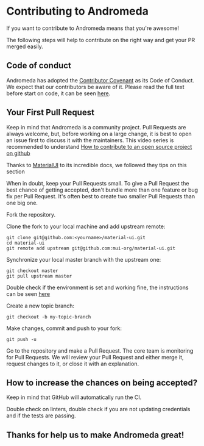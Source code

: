 # Contributing to Andromeda

If you want to contribute to Andromeda means that you're awesome!

The following steps will help to contribute on the right way and get your PR merged easily.

## Code of conduct

Andromeda has adopted the [Contributor Covenant](https://www.contributor-covenant.org/) as its Code of Conduct. We expect that our contributors be aware of it. Please read the full text before start on code, it can be seen [here](./code_of_conduct.md).

## Your First Pull Request

Keep in mind that Andromeda is a community project. 
Pull Requests are always welcome, but, before working on a large change, it is best to open an issue first to discuss it with the maintainers.
This video series is recommended to understand [How to contribute to an open source project on github](https://egghead.io/courses/how-to-contribute-to-an-open-source-project-on-github)

Thanks to [MaterialUI](https://material-ui.com/) to its incredible docs, we followed they tips on this section

When in doubt, keep your Pull Requests small. To give a Pull Request the best chance of getting accepted, don't bundle more than one feature or bug fix per Pull Request. It's often best to create two smaller Pull Requests than one big one.

Fork the repository.

Clone the fork to your local machine and add upstream remote:

```
git clone git@github.com:<yourname>/material-ui.git
cd material-ui
git remote add upstream git@github.com:mui-org/material-ui.git
```

Synchronize your local master branch with the upstream one:

```
git checkout master
git pull upstream master
```

Double check if the environment is set and working fine, the instructions can be seen [here](./how_to_setup.md)

Create a new topic branch:

```
git checkout -b my-topic-branch
```

Make changes, commit and push to your fork:

```
git push -u
```

Go to the repository and make a Pull Request.
The core team is monitoring for Pull Requests. We will review your Pull Request and either merge it, request changes to it, or close it with an explanation.

## How to increase the chances on being accepted?

Keep in mind that GitHub will automatically run the CI.

Double check on linters, double check if you are not updating credentials and if the tests are passing.

## Thanks for help us to make Andromeda great!
